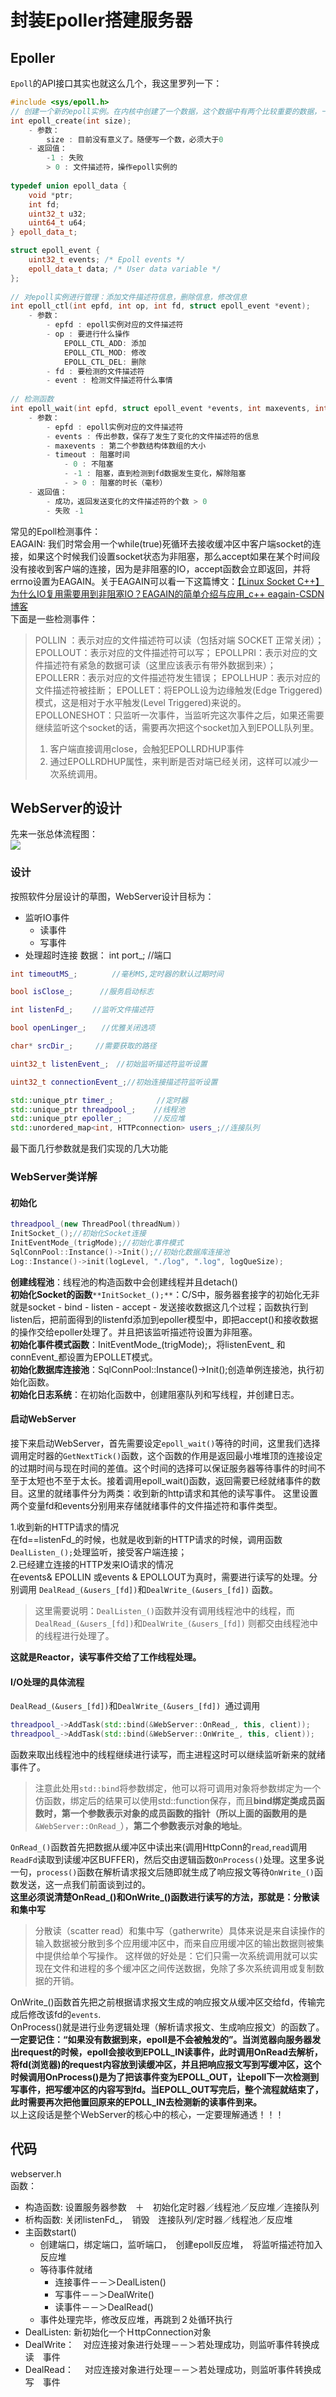 <a name="wQb1U"></a>
# 封装Epoller搭建服务器
<a name="RwSt7"></a>
## Epoller
`Epoll`的API接口其实也就这么几个，我这里罗列一下：
```cpp
#include <sys/epoll.h>
// 创建一个新的epoll实例。在内核中创建了一个数据，这个数据中有两个比较重要的数据，一个是需要检测的文件描述符的信息（红黑树），还有一个是就绪列表，存放检测到数据发送改变的文件描述符信息（双向链表）。
int epoll_create(int size);
	- 参数：
		size : 目前没有意义了。随便写一个数，必须大于0
	- 返回值：
		-1 : 失败
		> 0 : 文件描述符，操作epoll实例的
            
typedef union epoll_data {
	void *ptr;
	int fd;
	uint32_t u32;
	uint64_t u64;
} epoll_data_t;

struct epoll_event {
	uint32_t events; /* Epoll events */
	epoll_data_t data; /* User data variable */
};
    
// 对epoll实例进行管理：添加文件描述符信息，删除信息，修改信息
int epoll_ctl(int epfd, int op, int fd, struct epoll_event *event);
	- 参数：
		- epfd : epoll实例对应的文件描述符
		- op : 要进行什么操作
			EPOLL_CTL_ADD: 添加
			EPOLL_CTL_MOD: 修改
			EPOLL_CTL_DEL: 删除
		- fd : 要检测的文件描述符
		- event : 检测文件描述符什么事情
            
// 检测函数
int epoll_wait(int epfd, struct epoll_event *events, int maxevents, int timeout);
	- 参数：
		- epfd : epoll实例对应的文件描述符
		- events : 传出参数，保存了发生了变化的文件描述符的信息
		- maxevents : 第二个参数结构体数组的大小
		- timeout : 阻塞时间
			- 0 : 不阻塞
			- -1 : 阻塞，直到检测到fd数据发生变化，解除阻塞
			- > 0 : 阻塞的时长（毫秒）
	- 返回值：
		- 成功，返回发送变化的文件描述符的个数 > 0
		- 失败 -1
```
常见的Epoll检测事件：<br />EAGAIN: 我们时常会用一个while(true)死循环去接收缓冲区中客户端socket的连接，如果这个时候我们设置socket状态为非阻塞，那么accept如果在某个时间段没有接收到客户端的连接，因为是非阻塞的IO，accept函数会立即返回，并将errno设置为EAGAIN。关于EAGAIN可以看一下这篇博文：[【Linux Socket C++】为什么IO复用需要用到非阻塞IO？EAGAIN的简单介绍与应用_c++ eagain-CSDN博客](https://blog.csdn.net/qq_52572621/article/details/127792861)<br />下面是一些检测事件：
> POLLIN ：表示对应的文件描述符可以读（包括对端 SOCKET 正常关闭）；
> EPOLLOUT：表示对应的文件描述符可以写；
> EPOLLPRI：表示对应的文件描述符有紧急的数据可读（这里应该表示有带外数据到来）；
> EPOLLERR：表示对应的文件描述符发生错误；
> EPOLLHUP：表示对应的文件描述符被挂断；
> EPOLLET：将EPOLL设为边缘触发(Edge Triggered)模式，这是相对于水平触发(Level Triggered)来说的。
> EPOLLONESHOT：只监听一次事件，当监听完这次事件之后，如果还需要继续监听这个socket的话，需要再次把这个socket加入到EPOLL队列里。
> 1. 客户端直接调用close，会触犯EPOLLRDHUP事件
> 2. 通过EPOLLRDHUP属性，来判断是否对端已经关闭，这样可以减少一次系统调用。


<a name="YvI82"></a>
## WebServer的设计
先来一张总体流程图：<br />![](https://cdn.nlark.com/yuque/0/2024/jpeg/27393008/1723365995897-6ed94bb0-dad0-46af-8987-190a33418127.jpeg#averageHue=%23c1b8ac&clientId=ue039ef59-d321-4&from=paste&id=ub1f5e616&originHeight=1706&originWidth=1280&originalType=url&ratio=1.375&rotation=0&showTitle=false&status=done&style=none&taskId=ucc5415ba-68dc-4fb1-bef5-46c1b8969ee&title=)
<a name="SfnQt"></a>
### 设计
按照软件分层设计的草图，WebServer设计目标为：

- 监听IO事件
   - 读事件
   - 写事件
- 处理超时连接 数据： int port_; 		//端口
```cpp
int timeoutMS_; 　　　　//毫秒MS,定时器的默认过期时间

bool isClose_; 　　　//服务启动标志

int listenFd_; 　　//监听文件描述符

bool openLinger_;　　//优雅关闭选项

char* srcDir_;　　　//需要获取的路径

uint32_t listenEvent_;　//初始监听描述符监听设置

uint32_t connectionEvent_;//初始连接描述符监听设置

std::unique_ptr timer_;　 		//定时器
std::unique_ptr threadpool_; 	//线程池
std::unique_ptr epoller_; 		//反应堆
std::unordered_map<int, HTTPconnection> users_;//连接队列
```
最下面几行参数就是我们实现的几大功能
<a name="cVopR"></a>
### WebServer类详解
<a name="ywCOk"></a>
#### 初始化
```cpp
threadpool_(new ThreadPool(threadNum))
InitSocket_();//初始化Socket连接
InitEventMode_(trigMode);//初始化事件模式
SqlConnPool::Instance()->Init();//初始化数据库连接池
Log::Instance()->init(logLevel, "./log", ".log", logQueSize);   
```
**创建线程池**：线程池的构造函数中会创建线程并且detach()<br />**初始化Socket的函数**`**InitSocket_();**`：C/S中，服务器套接字的初始化无非就是socket - bind - listen - accept - 发送接收数据这几个过程；函数执行到listen后，把前面得到的listenfd添加到epoller模型中，即把accept()和接收数据的操作交给epoller处理了。并且把该监听描述符设置为非阻塞。<br />**初始化事件模式函数**：InitEventMode_(trigMode);，将listenEvent_ 和 connEvent_都设置为EPOLLET模式。<br />**初始化数据库连接池**：SqlConnPool::Instance()->Init();创造单例连接池，执行初始化函数。<br />**初始化日志系统**：在初始化函数中，创建阻塞队列和写线程，并创建日志。
<a name="Wz6lb"></a>
#### 启动WebServer
接下来启动WebServer，首先需要设定`epoll_wait()`等待的时间，这里我们选择调用定时器的`GetNextTick()`函数，这个函数的作用是返回最小堆堆顶的连接设定的过期时间与现在时间的差值。这个时间的选择可以保证服务器等待事件的时间不至于太短也不至于太长。接着调用epoll_wait()函数，返回需要已经就绪事件的数目。这里的就绪事件分为两类：收到新的http请求和其他的读写事件。 这里设置两个变量fd和events分别用来存储就绪事件的文件描述符和事件类型。

1.收到新的HTTP请求的情况<br />在fd==listenFd_的时候，也就是收到新的HTTP请求的时候，调用函数`DealListen_();`处理监听，接受客户端连接；<br />2.已经建立连接的HTTP发来IO请求的情况<br />在events& EPOLLIN 或events & EPOLLOUT为真时，需要进行读写的处理。分别调用 `DealRead_(&users_[fd])`和`DealWrite_(&users_[fd])` 函数。
> 这里需要说明：`DealListen_()`函数并没有调用线程池中的线程，而`DealRead_(&users_[fd])`和`DealWrite_(&users_[fd])` 则都交由线程池中的线程进行处理了。

**这就是Reactor，读写事件交给了工作线程处理。**
<a name="hmoVZ"></a>
#### I/O处理的具体流程
`DealRead_(&users_[fd])`和`DealWrite_(&users_[fd]) `通过调用
```cpp
threadpool_->AddTask(std::bind(&WebServer::OnRead_, this, client));     //读
threadpool_->AddTask(std::bind(&WebServer::OnWrite_, this, client));    //写
```
函数来取出线程池中的线程继续进行读写，而主进程这时可以继续监听新来的就绪事件了。
> 注意此处用`std::bind`将参数绑定，他可以将可调用对象将参数绑定为一个仿函数，绑定后的结果可以使用std::function保存，而且**bind绑定类成员函数时，第一个参数表示对象的成员函数的指针（所以上面的函数用的是**`&WebServer::OnRead_`），**第二个参数表示对象的地址**。

`OnRead_()`函数首先把数据从缓冲区中读出来(调用HttpConn的`read`,`read`调用`ReadFd`读取到读缓冲区BUFFER)，然后交由逻辑函数`OnProcess()`处理。这里多说一句，`process()`函数在解析请求报文后随即就生成了响应报文等待`OnWrite_()`函数发送，这一点我们前面谈到过的。<br />**这里必须说清楚OnRead_()和OnWrite_()函数进行读写的方法，那就是：分散读和集中写**
> 分散读（scatter read）和集中写（gatherwrite）具体来说是来自读操作的输入数据被分散到多个应用缓冲区中，而来自应用缓冲区的输出数据则被集中提供给单个写操作。 这样做的好处是：它们只需一次系统调用就可以实现在文件和进程的多个缓冲区之间传送数据，免除了多次系统调用或复制数据的开销。

OnWrite_()函数首先把之前根据请求报文生成的响应报文从缓冲区交给fd，传输完成后修改该fd的`events`.<br />OnProcess()就是进行业务逻辑处理（解析请求报文、生成响应报文）的函数了。<br />**一定要记住：“如果没有数据到来，epoll是不会被触发的”。当浏览器向服务器发出request的时候，epoll会接收到EPOLL_IN读事件，此时调用OnRead去解析，将fd(浏览器)的request内容放到读缓冲区，并且把响应报文写到写缓冲区，这个时候调用OnProcess()是为了把该事件变为EPOLL_OUT，让epoll下一次检测到写事件，把写缓冲区的内容写到fd。当EPOLL_OUT写完后，整个流程就结束了，此时需要再次把他置回原来的EPOLL_IN去检测新的读事件到来。**<br />以上这段话是整个WebServer的核心中的核心，一定要理解通透！！！
<a name="SLafW"></a>
## 代码
webserver.h<br />函数：

- 构造函数: 设置服务器参数　＋　初始化定时器／线程池／反应堆／连接队列
- 析构函数: 关闭listenFd_，　销毁　连接队列/定时器／线程池／反应堆
- 主函数start()
   - 创建端口，绑定端口，监听端口，　创建epoll反应堆，　将监听描述符加入反应堆
   - 等待事件就绪
      - 连接事件－－＞DealListen()
      - 写事件－－＞DealWrite()
      - 读事件－－＞DealRead()
   - 事件处理完毕，修改反应堆，再跳到２处循环执行
- DealListen: 新初始化一个ＨttpConnection对象
- DealWrite：　对应连接对象进行处理－－＞若处理成功，则监听事件转换成　读　事件
- DealRead：　 对应连接对象进行处理－－＞若处理成功，则监听事件转换成　写　事件